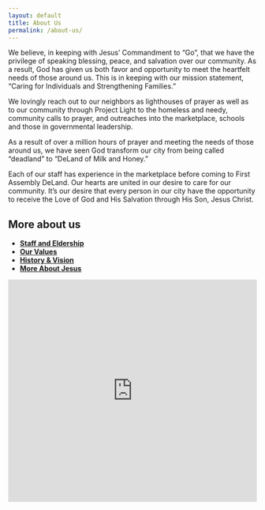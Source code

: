 ```yaml
---
layout: default
title: About Us
permalink: /about-us/
---
```


We believe, in keeping with Jesus’ Commandment to “Go”, that we have the privilege of speaking blessing, peace, and salvation over our community. As a result, God has given us both favor and opportunity to meet the heartfelt needs of those around us. This is in keeping with our mission statement, “Caring for Individuals and Strengthening Families.”

We lovingly reach out to our neighbors as lighthouses of prayer as well as to our community through Project Light to the homeless and needy, community calls to prayer, and outreaches into the marketplace, schools and those in governmental leadership.

As a result of over a million hours of prayer and meeting the needs of those around us, we have seen God transform our city from being called “deadland” to “DeLand of Milk and Honey.”

Each of our staff has experience in the marketplace before coming to First Assembly DeLand. Our hearts are united in our desire to care for our community. It’s our desire that every person in our city have the opportunity to receive the Love of God and His Salvation through His Son, Jesus Christ.

<div class="row">
    <div class="col-xs-12 col-sm-12 col-md-6 col-lg-6">
        <h2>More about us</h2>
        <ul>
            <li><strong><a href="/about-us/people/">Staff and Eldership</a></strong></li>
            <li><strong><a href="/about-us/our-values/">Our Values</a></strong></li>
            <li><strong><a href="/about-us/history-vision/">History & Vision</a></strong></li>
            <li><strong><a href="/about-us/more-about-jesus/">More About Jesus</a></strong></li>
        </ul>
    </div>
    <div class="col-xs-12 col-sm-12 col-md-6 col-lg-6">
        <iframe src="https://www.google.com/maps/embed?pb=!1m14!1m8!1m3!1d3488.9342890366743!2d-81.2606131!3d29.0189352!3m2!1i1024!2i768!4f13.1!3m3!1m2!1s0x88e71be705bca1cb%3A0xbb86f0288b54b0a9!2sFirst%20Assembly%20of%20Deland!5e0!3m2!1sen!2sus!4v1586904020919!5m2!1sen!2sus" width="100%" height="450" frameborder="0" style="border:0;" allowfullscreen="" aria-hidden="false" tabindex="0"></iframe>
    </div>
</div>